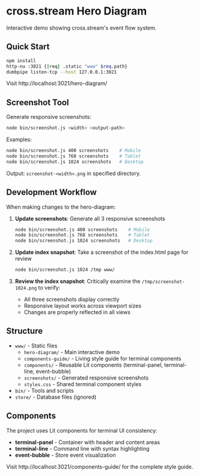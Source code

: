 # cross.stream Hero Diagram

Interactive demo showing cross.stream's event flow system.

## Quick Start

```bash
npm install
http-nu :3021 {|req| .static "www" $req.path}
dumbpipe listen-tcp --host 127.0.0.1:3021
```

Visit http://localhost:3021/hero-diagram/

## Screenshot Tool

Generate responsive screenshots:

```bash
node bin/screenshot.js <width> <output-path>
```

Examples:

```bash
node bin/screenshot.js 400 screenshots    # Mobile
node bin/screenshot.js 768 screenshots    # Tablet  
node bin/screenshot.js 1024 screenshots   # Desktop
```

Output: `screenshot-<width>.png` in specified directory.

## Development Workflow

When making changes to the hero-diagram:

1. **Update screenshots**: Generate all 3 responsive screenshots
   ```bash
   node bin/screenshot.js 400 screenshots    # Mobile
   node bin/screenshot.js 768 screenshots    # Tablet  
   node bin/screenshot.js 1024 screenshots   # Desktop
   ```

2. **Update index snapshot**: Take a screenshot of the index.html page for
   review
   ```bash
   node bin/screenshot.js 1024 /tmp www/
   ```

3. **Review the index snapshot**: Critically examine the
   `/tmp/screenshot-1024.png` to verify:
   - All three screenshots display correctly
   - Responsive layout works across viewport sizes
   - Changes are properly reflected in all views

## Structure

- `www/` - Static files
  - `hero-diagram/` - Main interactive demo
  - `components-guide/` - Living style guide for terminal components
  - `components/` - Reusable Lit components (terminal-panel, terminal-line, event-bubble)
  - `screenshots/` - Generated responsive screenshots
  - `styles.css` - Shared terminal component styles
- `bin/` - Tools and scripts
- `store/` - Database files (ignored)

## Components

The project uses Lit components for terminal UI consistency:

- **terminal-panel** - Container with header and content areas
- **terminal-line** - Command line with syntax highlighting
- **event-bubble** - Store event visualization

Visit http://localhost:3021/components-guide/ for the complete style guide.
